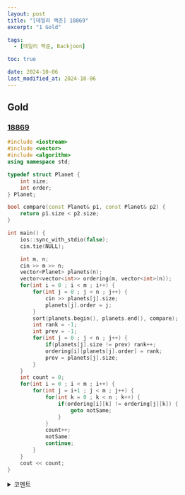 ```yaml
---
layout: post
title: "[데일리 백준] 18869"
excerpt: "1 Gold"

tags:
  - [데일리 백준, Backjoon]

toc: true

date: 2024-10-06
last_modified_at: 2024-10-06
---
```

## Gold
### [18869][def]

```c++
#include <iostream>
#include <vector>
#include <algorithm>
using namespace std;

typedef struct Planet {
    int size;
    int order;
} Planet;

bool compare(const Planet& p1, const Planet& p2) {
    return p1.size < p2.size;
}

int main() {
    ios::sync_with_stdio(false);
    cin.tie(NULL);

    int m, n;
    cin >> m >> n;
    vector<Planet> planets(n);
    vector<vector<int>> ordering(m, vector<int>(n));
    for(int i = 0 ; i < m ; i++) {
        for(int j = 0 ; j < n ; j++) {
            cin >> planets[j].size;
            planets[j].order = j;
        }
        sort(planets.begin(), planets.end(), compare);
        int rank = -1;
        int prev = -1;
        for(int j = 0 ; j < n ; j++) {
            if(planets[j].size != prev) rank++;
            ordering[i][planets[j].order] = rank;
            prev = planets[j].size;
        }
    }
    int count = 0;
    for(int i = 0 ; i < m ; i++) {
        for(int j = i+1 ; j < m ; j++) {
            for(int k = 0 ; k < n ; k++) {
                if(ordering[i][k] != ordering[j][k]) {
                    goto notSame;
                }
            }
            count++;
            notSame:
            continue;
        }
    }
    cout << count;
}
```

<details>
<summary>코멘트</summary>
<div markdown="1">

- 정렬 + 좌표 압축

- 좌표 압축을 다시금 연습했다. 좌표 압축을 따로 공부하진 않았는데, 내멋대로 한 방식이 어지간한 코드보다 빠르다 !

</div>
</details>

[def]: https://www.acmicpc.net/problem/18869